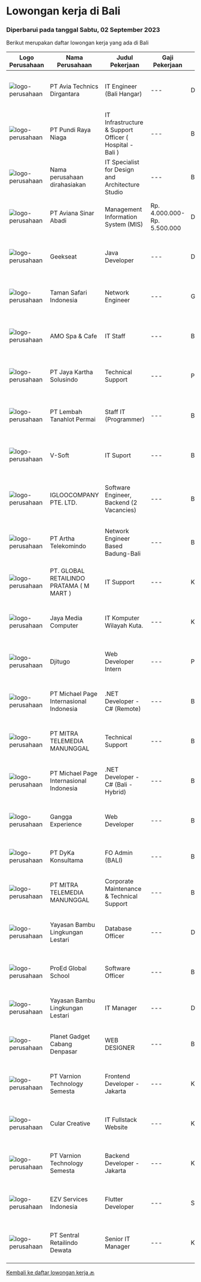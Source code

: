 
  # Lowongan kerja di Bali

  ### Diperbarui pada tanggal Sabtu, 02 September 2023

  Berikut merupakan daftar lowongan kerja yang ada di Bali

  |Logo Perusahaan | Nama Perusahaan | Judul Pekerjaan | Gaji Pekerjaan | Lokasi | Deskripsi | Tanggal diunggah | Pranala |
  | -------------- | --------------- | --------------- | --------- | --------- | -------------- | ------- | ----------- |
  |![logo-perusahaan](https://image-service-cdn.seek.com.au/1b43c258c0ccae6b126b1333fa0e2c26d96e0068/ee4dce1061f3f616224767ad58cb2fc751b8d2dc)|PT Avia Technics Dirgantara|IT Engineer (Bali Hangar)|---|Denpasar|Job Descriptions:Problem-Solving: Strong analytical and problem-solving skills to identify and resolve complex network issues. Ability to make...|Jumat, 01 September 2023|https://www.jobstreet.co.id/id/job/it-engineer-bali-hangar-4456384?token=0~86f1adec-7394-448e-afbf-74788d0f88fc&sectionRank=1&jobId=jobstreet-id-job-4456384|
|![logo-perusahaan](https://image-service-cdn.seek.com.au/efc77c69248a24fe5f42d56cbd0e1a0aef0c65cf/ee4dce1061f3f616224767ad58cb2fc751b8d2dc)|PT Pundi Raya Niaga|IT Infrastructure & Support Officer ( Hospital - Bali )|---|Bali|Job Description: Establish network and server infrastructure (make sure all network access is work properly). Maintain network and server components....|Selasa, 29 Agustus 2023|https://www.jobstreet.co.id/id/job/it-infrastructure-support-officer-hospital-bali-4452213?token=0~86f1adec-7394-448e-afbf-74788d0f88fc&sectionRank=2&jobId=jobstreet-id-job-4452213|
|![logo-perusahaan](https://i.ibb.co/sqvTCh9/112815900-stock-vector-no-image-available-icon-flat-vector.webp)|Nama perusahaan dirahasiakan|IT Specialist for Design and Architecture Studio|---|Bali|We are seeking a skilled and proactive IT Specialist to join our dynamic design and architecture studio. As our IT Specialist, you will play a pivotal...|Rabu, 30 Agustus 2023|https://www.jobstreet.co.id/id/job/it-specialist-for-design-and-architecture-studio-4453420?token=0~86f1adec-7394-448e-afbf-74788d0f88fc&sectionRank=3&jobId=jobstreet-id-job-4453420|
|![logo-perusahaan](https://image-service-cdn.seek.com.au/97591e8be737b25128f631cf417042b55eb58300/ee4dce1061f3f616224767ad58cb2fc751b8d2dc)|PT Aviana Sinar Abadi|Management Information System (MIS)|Rp. 4.000.000-Rp. 5.500.000|Denpasar|We are hiringManagement Information System (MIS)Responsibility:1. Create a system performance report from the monitoring dashboard.2. Create error or...|Kamis, 31 Agustus 2023|https://www.jobstreet.co.id/id/job/management-information-system-mis-4453994?token=0~86f1adec-7394-448e-afbf-74788d0f88fc&sectionRank=4&jobId=jobstreet-id-job-4453994|
|![logo-perusahaan](https://image-service-cdn.seek.com.au/a94166d692fda70a364e9d5191d7ced8a65f1597/ee4dce1061f3f616224767ad58cb2fc751b8d2dc)|Geekseat|Java Developer|---|Denpasar|As a Full Stack (Java) Developer you will be responsible for designing, building, maintaining, testing, and debugging our applications technology. You...|Jumat, 01 September 2023|https://www.jobstreet.co.id/id/job/java-developer-4455546?token=0~86f1adec-7394-448e-afbf-74788d0f88fc&sectionRank=5&jobId=jobstreet-id-job-4455546|
|![logo-perusahaan](https://image-service-cdn.seek.com.au/94918cbfdaa9fa21687515e4c440706a4f84bf14/ee4dce1061f3f616224767ad58cb2fc751b8d2dc)|Taman Safari Indonesia|Network Engineer|---|Gianyar|Network Engineering will report to Head of ITThis position will be responsible for designing, implementing, monitoring, and managing the local and...|Selasa, 29 Agustus 2023|https://www.jobstreet.co.id/id/job/network-engineer-4451588?token=0~86f1adec-7394-448e-afbf-74788d0f88fc&sectionRank=6&jobId=jobstreet-id-job-4451588|
|![logo-perusahaan](https://i.ibb.co/sqvTCh9/112815900-stock-vector-no-image-available-icon-flat-vector.webp)|AMO Spa & Cafe|IT Staff|---|Bali|Judul Pekerjaan: IT In-HouseTanggung Jawab Umum:Mengelola, memelihara, dan mendukung infrastruktur teknologi informasi perusahaan.Menangani...|Kamis, 31 Agustus 2023|https://www.jobstreet.co.id/id/job/it-staff-1036830435?token=0~86f1adec-7394-448e-afbf-74788d0f88fc&sectionRank=7&jobId=jobstreet-id-job-1036830435|
|![logo-perusahaan](https://image-service-cdn.seek.com.au/295a790b1e507a7e7e1ece863a9cbc400be15412/ee4dce1061f3f616224767ad58cb2fc751b8d2dc)|PT Jaya Kartha Solusindo|Technical Support|---|Padang|Jobdesk: Instalasi jaringan Konfigurasi jaringan Pemeliharaan jaringan Troubleshooting Keamanan jaringan Pemulihan bencana untuk jaringan Upgrade...|Rabu, 30 Agustus 2023|https://www.jobstreet.co.id/id/job/technical-support-1036821793?token=0~86f1adec-7394-448e-afbf-74788d0f88fc&sectionRank=8&jobId=jobstreet-id-job-1036821793|
|![logo-perusahaan](https://image-service-cdn.seek.com.au/f1ca3def49dee589b2b58a7ae9430d3487b859e2/ee4dce1061f3f616224767ad58cb2fc751b8d2dc)|PT Lembah Tanahlot Permai|Staff IT (Programmer)|---|Bali|Tugas Pokok  Jabatan                                                                      Menganalisa kebutuhan...|Rabu, 30 Agustus 2023|https://www.jobstreet.co.id/id/job/staff-it-programmer-1036821737?token=0~86f1adec-7394-448e-afbf-74788d0f88fc&sectionRank=9&jobId=jobstreet-id-job-1036821737|
|![logo-perusahaan](https://i.ibb.co/sqvTCh9/112815900-stock-vector-no-image-available-icon-flat-vector.webp)|V-Soft|IT Suport|---|Bali|Dukungan TI memantau dan memelihara sistem komputer perusahaan, menginstal, dan mengonfigurasi perangkat keras dan perangkat lunak, serta memecahkan...|Selasa, 29 Agustus 2023|https://www.jobstreet.co.id/id/job/it-suport-1036809646?token=0~86f1adec-7394-448e-afbf-74788d0f88fc&sectionRank=10&jobId=jobstreet-id-job-1036809646|
|![logo-perusahaan](https://image-service-cdn.seek.com.au/c5ae64cbbd3cc7cf0d28f2b7937a0f4838c481ef/ee4dce1061f3f616224767ad58cb2fc751b8d2dc)|IGLOOCOMPANY PTE. LTD.|Software Engineer, Backend (2 Vacancies)|---|Bali|Job purposeWe are hiring a talented and innovative Software Engineer to join our team here at igloocompany! As a Backend Software Engineer, your key...|Selasa, 29 Agustus 2023|https://www.jobstreet.co.id/id/job/software-engineer-backend-2-vacancies-11004907/origin/sg?token=0~86f1adec-7394-448e-afbf-74788d0f88fc&sectionRank=11&jobId=jobstreet-sg-job-11004907|
|![logo-perusahaan](https://image-service-cdn.seek.com.au/42331ff7086e2d8b042bccb97231fbe61b8dc8c7/ee4dce1061f3f616224767ad58cb2fc751b8d2dc)|PT Artha Telekomindo|Network Engineer Based Badung-Bali|---|Badung|Kualifikasi: Umur maksimal 27 tahun Pendidikan minimal SMK Jaringan / D3 Komputer / Teknik Informatika / sistem Informasi Menguasai dasar Komunikasi...|Jumat, 25 Agustus 2023|https://www.jobstreet.co.id/id/job/network-engineer-based-badung-bali-4448404?token=0~86f1adec-7394-448e-afbf-74788d0f88fc&sectionRank=12&jobId=jobstreet-id-job-4448404|
|![logo-perusahaan](https://i.ibb.co/sqvTCh9/112815900-stock-vector-no-image-available-icon-flat-vector.webp)|PT. GLOBAL RETAILINDO PRATAMA ( M MART )|IT Support|---|Kuta|Minimal S1 dan tidak sedang kuliah Berusia Maks. 30 tahun Memiliki pengalaman IT Support lebih disukai Memiliki kendaraan sendiri Menguasai sistem...|Minggu, 27 Agustus 2023|https://www.jobstreet.co.id/id/job/it-support-1036787619?token=0~86f1adec-7394-448e-afbf-74788d0f88fc&sectionRank=13&jobId=jobstreet-id-job-1036787619|
|![logo-perusahaan](https://i.ibb.co/sqvTCh9/112815900-stock-vector-no-image-available-icon-flat-vector.webp)|Jaya Media Computer|IT Komputer Wilayah Kuta.|---|Kuta|Dibutuhkan segera IT untuk wilayah Kuta. Minimal pendidikan SMK atau Sederajat. Semangat bekerja, disiplin dan jujur. Bisa bekerja sendiri maupun...|Selasa, 29 Agustus 2023|https://www.jobstreet.co.id/id/job/it-komputer-wilayah-kuta.-1036808740?token=0~86f1adec-7394-448e-afbf-74788d0f88fc&sectionRank=14&jobId=jobstreet-id-job-1036808740|
|![logo-perusahaan](https://i.ibb.co/sqvTCh9/112815900-stock-vector-no-image-available-icon-flat-vector.webp)|Djitugo|Web Developer Intern|---|Padang|Requirements :- Last year student or recent graduate in Computer Sciences, Information Technology or related field - Enthusiastic and willing to learn...|Minggu, 27 Agustus 2023|https://www.jobstreet.co.id/id/job/web-developer-intern-1036787528?token=0~86f1adec-7394-448e-afbf-74788d0f88fc&sectionRank=15&jobId=jobstreet-id-job-1036787528|
|![logo-perusahaan](https://image-service-cdn.seek.com.au/6f9556b46c1b5cc7aedf100dfc0ed24c4de1fe86/ee4dce1061f3f616224767ad58cb2fc751b8d2dc)|PT Michael Page Internasional Indonesia|.NET Developer - C# (Remote)|---|Bali|You will be doing hand on development using .net (C#) for a Web-based platform. You will be working very closely with the Head of Technology and a...|Kamis, 31 Agustus 2023|https://www.jobstreet.co.id/id/job/.net-developer-c-remote-4453923?token=0~86f1adec-7394-448e-afbf-74788d0f88fc&sectionRank=16&jobId=jobstreet-id-job-4453923|
|![logo-perusahaan](https://image-service-cdn.seek.com.au/16c862207f96b3f370f64d8b44491152321c7aac/ee4dce1061f3f616224767ad58cb2fc751b8d2dc)|PT MITRA TELEMEDIA MANUNGGAL|Technical Support|---|Bali|PENEMPATAN DI BALI, BAGI PELAMAR LUAR BALI PASTIKAN SUDAH MENGETAHUI UMK DENPASAR DAN SUDAH SIAP PINDAH KE BALI! Tugas Dan Tanggung Jawab Technical...|Senin, 28 Agustus 2023|https://www.jobstreet.co.id/id/job/technical-support-1036797884?token=0~86f1adec-7394-448e-afbf-74788d0f88fc&sectionRank=17&jobId=jobstreet-id-job-1036797884|
|![logo-perusahaan](https://image-service-cdn.seek.com.au/6f9556b46c1b5cc7aedf100dfc0ed24c4de1fe86/ee4dce1061f3f616224767ad58cb2fc751b8d2dc)|PT Michael Page Internasional Indonesia|.NET Developer - C# (Bali - Hybrid)|---|Bali|You will be doing hand on development using .net (C#) for a Web-based platform. You will be working very closely with the Head of Technology and a...|Selasa, 29 Agustus 2023|https://www.jobstreet.co.id/id/job/.net-developer-c-bali-hybrid-4451100?token=0~86f1adec-7394-448e-afbf-74788d0f88fc&sectionRank=18&jobId=jobstreet-id-job-4451100|
|![logo-perusahaan](https://i.ibb.co/sqvTCh9/112815900-stock-vector-no-image-available-icon-flat-vector.webp)|Gangga Experience|Web Developer|---|Bali|Gangga Experience Management membuka lowongan Web Developer dengan kriteria sebagai berikut :- Menguasai bahasa pemrograman HTML, CSS, PHP dan...|Selasa, 29 Agustus 2023|https://www.jobstreet.co.id/id/job/web-developer-1036809707?token=0~86f1adec-7394-448e-afbf-74788d0f88fc&sectionRank=19&jobId=jobstreet-id-job-1036809707|
|![logo-perusahaan](https://image-service-cdn.seek.com.au/472d4fa368ca54a9d433a4fc2610ce52ca4460ac/ee4dce1061f3f616224767ad58cb2fc751b8d2dc)|PT DyKa Konsultama|FO Admin (BALI)|---|Bali|Job Description• Verifying Fiber Optic document from Fiber Optic team• Coordinating with Fiber Optic team for completeness the Bast• Verifying and...|Kamis, 24 Agustus 2023|https://www.jobstreet.co.id/id/job/fo-admin-bali-4446670?token=0~86f1adec-7394-448e-afbf-74788d0f88fc&sectionRank=20&jobId=jobstreet-id-job-4446670|
|![logo-perusahaan](https://image-service-cdn.seek.com.au/16c862207f96b3f370f64d8b44491152321c7aac/ee4dce1061f3f616224767ad58cb2fc751b8d2dc)|PT MITRA TELEMEDIA MANUNGGAL|Corporate Maintenance & Technical Support|---|Bali|PENEMPATAN DI BALI, BAGI PELAMAR LUAR BALI PASTIKAN SUDAH MENGETAHUI UMK DENPASAR DAN SUDAH SIAP PINDAH KE BALI! Tugas Dan Tanggung Jawab Corporate...|Senin, 28 Agustus 2023|https://www.jobstreet.co.id/id/job/corporate-maintenance-technical-support-1036797903?token=0~86f1adec-7394-448e-afbf-74788d0f88fc&sectionRank=21&jobId=jobstreet-id-job-1036797903|
|![logo-perusahaan](https://image-service-cdn.seek.com.au/96d94712331f436e09dfdc1445148154cd97356d/ee4dce1061f3f616224767ad58cb2fc751b8d2dc)|Yayasan Bambu Lingkungan Lestari|Database Officer|---|Denpasar|Responsibilities: Manage, maintain, design and optimize the database system in the organization. Maintaining the security of the organization database...|Kamis, 24 Agustus 2023|https://www.jobstreet.co.id/id/job/database-officer-4446976?token=0~86f1adec-7394-448e-afbf-74788d0f88fc&sectionRank=22&jobId=jobstreet-id-job-4446976|
|![logo-perusahaan](https://i.ibb.co/sqvTCh9/112815900-stock-vector-no-image-available-icon-flat-vector.webp)|ProEd Global School|Software Officer|---|Badung|Looking for a Software Officer for our school in Umalas. The Software Officer will be responsible for designing, developing, and implementing software...|Selasa, 29 Agustus 2023|https://www.jobstreet.co.id/id/job/software-officer-1036809003?token=0~86f1adec-7394-448e-afbf-74788d0f88fc&sectionRank=23&jobId=jobstreet-id-job-1036809003|
|![logo-perusahaan](https://image-service-cdn.seek.com.au/96d94712331f436e09dfdc1445148154cd97356d/ee4dce1061f3f616224767ad58cb2fc751b8d2dc)|Yayasan Bambu Lingkungan Lestari|IT Manager|---|Denpasar|Responsibilities : Develop and implement an IT strategy that aligns with the organization's mission and objectives. Identify technology solutions that...|Senin, 21 Agustus 2023|https://www.jobstreet.co.id/id/job/it-manager-4443336?token=0~86f1adec-7394-448e-afbf-74788d0f88fc&sectionRank=24&jobId=jobstreet-id-job-4443336|
|![logo-perusahaan](https://i.ibb.co/sqvTCh9/112815900-stock-vector-no-image-available-icon-flat-vector.webp)|Planet Gadget Cabang Denpasar|WEB DESIGNER|---|Bali|WEB DESIGNERJob Description:1. Creating and designing web based layout2. Designing and creating a compelling website experience that optimizes...|Rabu, 30 Agustus 2023|https://www.jobstreet.co.id/id/job/web-designer-1036821821?token=0~86f1adec-7394-448e-afbf-74788d0f88fc&sectionRank=25&jobId=jobstreet-id-job-1036821821|
|![logo-perusahaan](https://image-service-cdn.seek.com.au/375cecb905bde535223e037ad126fc87a8ab5d2d/ee4dce1061f3f616224767ad58cb2fc751b8d2dc)|PT Varnion Technology Semesta|Frontend Developer - Jakarta|---|Kuta|Job Descriptions :- Responsible for developing new user-facing features.- Determining the structure and design web pages.- Building reusable codes.-...|Selasa, 29 Agustus 2023|https://www.jobstreet.co.id/id/job/frontend-developer-jakarta-1036809506?token=0~86f1adec-7394-448e-afbf-74788d0f88fc&sectionRank=26&jobId=jobstreet-id-job-1036809506|
|![logo-perusahaan](https://i.ibb.co/sqvTCh9/112815900-stock-vector-no-image-available-icon-flat-vector.webp)|Cular Creative|IT Fullstack Website|---|Kuta|Work Experience: Minimum 2-4 years of web development experience. Proficiency in PHP, Wordpress, Knowing about Laravel and React is a bonus Proficient...|Minggu, 27 Agustus 2023|https://www.jobstreet.co.id/id/job/it-fullstack-website-1036787769?token=0~86f1adec-7394-448e-afbf-74788d0f88fc&sectionRank=27&jobId=jobstreet-id-job-1036787769|
|![logo-perusahaan](https://image-service-cdn.seek.com.au/375cecb905bde535223e037ad126fc87a8ab5d2d/ee4dce1061f3f616224767ad58cb2fc751b8d2dc)|PT Varnion Technology Semesta|Backend Developer - Jakarta|---|Kuta|Job Descriptions :- Creating a highly dynamic web application.- Implementing designs into working webpage with careful attention to...|Selasa, 29 Agustus 2023|https://www.jobstreet.co.id/id/job/backend-developer-jakarta-1036809545?token=0~86f1adec-7394-448e-afbf-74788d0f88fc&sectionRank=28&jobId=jobstreet-id-job-1036809545|
|![logo-perusahaan](https://i.ibb.co/sqvTCh9/112815900-stock-vector-no-image-available-icon-flat-vector.webp)|EZV Services Indonesia|Flutter Developer|---|Seminyak|Mobile App DeveloperPT EZV Services Indonesia - EZV App is urgently looking for a Mobile App Developer!Job Descriptions: Develop and maintain mobile...|Rabu, 30 Agustus 2023|https://www.jobstreet.co.id/id/job/flutter-developer-1036821517?token=0~86f1adec-7394-448e-afbf-74788d0f88fc&sectionRank=29&jobId=jobstreet-id-job-1036821517|
|![logo-perusahaan](https://image-service-cdn.seek.com.au/f5e4865dc8eb71313719094bd0a6c164609a60bb/ee4dce1061f3f616224767ad58cb2fc751b8d2dc)|PT Sentral Retailindo Dewata|Senior IT Manager|---|Kuta|Senior IT Manager.Kualifikasi :1. Pendidikan terakhir min. S1 Teknik Komputer / Teknik Informatika.2. Pengalaman min. 5 tahun sebagai IT Manager di...|Kamis, 24 Agustus 2023|https://www.jobstreet.co.id/id/job/senior-it-manager-1036768833?token=0~86f1adec-7394-448e-afbf-74788d0f88fc&sectionRank=30&jobId=jobstreet-id-job-1036768833|


  [Kembali ke daftar lowongan kerja 🔙](../README.md#daftar-lowongan-kerja)
  